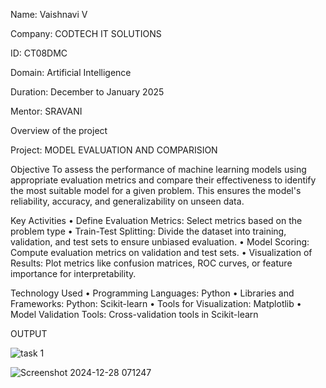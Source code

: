 Name: Vaishnavi V

Company: CODTECH IT SOLUTIONS

ID: CT08DMC

Domain: Artificial Intelligence

Duration: December to January 2025

Mentor: SRAVANI

Overview of the project

Project:  MODEL EVALUATION AND COMPARISION

Objective
To assess the performance of machine learning models using appropriate evaluation metrics and compare their effectiveness to identify the most suitable model for a given problem. 
This ensures the model's reliability, accuracy, and generalizability on unseen data.

Key Activities 
•	Define Evaluation Metrics: Select metrics based on the problem type 
•	Train-Test Splitting: Divide the dataset into training, validation, and test sets to ensure unbiased evaluation.
•	Model Scoring: Compute evaluation metrics on validation and test sets.
•	Visualization of Results: Plot metrics like confusion matrices, ROC curves, or feature importance for interpretability.

Technology Used
•	Programming Languages: Python
•	Libraries and Frameworks: Python: Scikit-learn
•	Tools for Visualization: Matplotlib
•	Model Validation Tools: Cross-validation tools in Scikit-learn


OUTPUT

![task 1](https://github.com/user-attachments/assets/9a64f28f-de1d-4f6e-b873-7b4cf040fa28)


![Screenshot 2024-12-28 071247](https://github.com/user-attachments/assets/5d5966dc-fb5a-4eff-99b0-7c465b2b559b)


